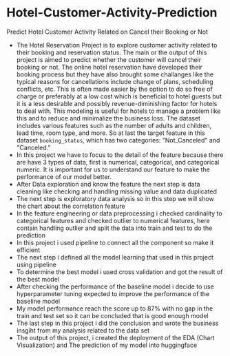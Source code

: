 # Hotel-Customer-Activity-Prediction
Predict Hotel Customer Activity Related on Cancel their Booking or Not
- The Hotel Reservation Project is to explore customer activity related to their booking and reservation status. The main or the output of this project is aimed to predict whether the customer will cancel their booking or not. The online hotel reservation have developed their booking process but they have also brought some challanges like the typical reasons for cancellations include change of plans, scheduling conflicts, etc. This is often made easier by the option to do so free of charge or preferably at a low cost which is beneficial to hotel guests but it is a less desirable and possibly revenue-diminishing factor for hotels to deal with. This modeling is useful for hotels to manage a problem like this and to reduce and minimalize the business loss. The dataset includes various features such as the number of adults and children, lead time, room type, and more. So at last the target feature in this dataset `booking_status`, which has two categories: "Not_Canceled" and "Canceled."
- In this project we have to focus to the detail of the feature because there are have 3 types of data, first is numerical, categorical, and categorical numeric. It is important for us to understand our feature to make the performance of our model better.
- After Data exploration and know the feature the next step is data cleaning like checking and handling missing value and data duplicated
- The next step is exploratory data analysis so in this step we will show the chart about the correlation feature 
- In the feature engineering or data preprocessing i checked cardinality to categorical features and checked outlier to numerical features, here contain handling outlier and split the data into train and test to do the prediction
- In this project i used pipeline to connect all the component so make it efficient
- The next step i defined all the model learning that used in this project using pipeline
- To determine the best model i used cross validation and got the result of the best model
- After checking the performance of the baseline model i decide to use hyperparameter tuning expected to improve the performance of the baseline model
- My model performance reach the score up to 87% with no gap in the train and test set so it can be concluded that is good enough model
- The last step in this project i did the conclusion and wrote the business insgiht from my analysis related to the data set
- The output of this project, i created the deployment of the EDA (Chart Visualization) and The prediction of my model into huggingface